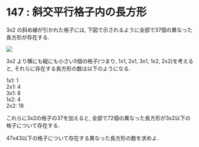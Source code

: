 # 147 : 斜交平行格子内の長方形

3x2 の斜め線が引かれた格子には, 下図で示されるように全部で37個の異なった長方形が存在する.

![](https://projecteuler.net/project/images/p147.png)

3x2 より横にも縦にも小さい5個の格子(つまり, 1x1, 2x1, 3x1, 1x2, 2x2)を考えると, それらに存在する長方形の数は以下のようになる.

1x1: 1\
2x1: 4\
3x1: 8\
1x2: 4\
2x2: 18

これらに3x2の格子の37を加えると, 全部で72個の異なった長方形が3x2以下の格子について存在する.

47x43以下の格子について存在する異なった長方形の数を求めよ.
